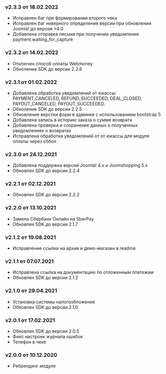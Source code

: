 ### v2.3.3 от 18.02.2022
* Исправлен баг при формировании второго чека
* Исправлен баг неверного определения версии при обновлении Joomla! до версии >4.0
* Добавлена отправка письма при получении уведомления payment.waiting_for_capture

### v2.3.2 от 14.02.2022
* Отключен способ оплаты Webmoney
* Обноление SDK до версии 2.2.6

### v2.3.1 от 01.02.2022
* Добавлена обработка уведомлений от юкассы: PAYMENT_CANCELED, REFUND_SUCCEEDED, DEAL_CLOSED, PAYOUT_CANCELED,
PAYOUT_SUCCEEDED.
* Обноление SDK до версии 2.2.5
* Обновление верстки форм в админке с использованием bootstrap 5
* Добавлена запись в историю заказа о сумме возврата
* Добавлена проверка и сохранение данных о полученных уведомлениях о возвратах
* Исправлена обработка уведомлений от от юкассы для модуля оплаты через сббол

### v2.3.0 от 24.12.2021
* Добавлена поддержка версий Joomla! 4.x и Joomshopping 5.x
* Обновлен SDK до версии 2.2.4

### v2.2.1 от 02.12.2021
* Обновлен SDK до версии 2.2.2

### v2.2.0 от 13.10.2021
* Замена Сбербанк Онлайн на SberPay
* Обновлен SDK до версии 2.1.7

### v2.1.2 от 19.08.2021
* Исправление ссылки на архив и демо-магазин в readme

### v2.1.1 от 07.07.2021
* Исправлена ссылка на документацию по отложенным платежам
* Обновлен SDK до версии 2.1.2

### v2.1.0 от 29.04.2021
* Установка системы налогообложения
* Обновлен SDK до версии 2.1.0

### v2.0.1 от 17.02.2021
* Обновлен SDK до версии 2.0.5
* Фикс настроек журнала ошибок
* Телефон в чеке

### v2.0.0 от 10.12.2020
* Ребрендинг модуля
